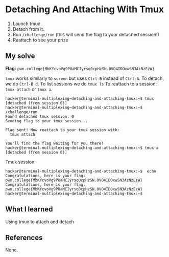 # Detaching And Attaching With Tmux
1. Launch tmux
2. Detach from it.
3. Run `/challenge/run` (this will send the flag to your detached session!)
4. Reattach to see your prize

## My solve
**Flag:** `pwn.college{MbKYcvoVg9P0aMCIyrsq0cpHzSN.0VO4IDOxwSN3AzNzEzW}`

`tmux` works similarly to `screen` but uses `Ctrl-B` instead of `Ctrl-A`. To detach, we do `Ctrl-B d`.
To list sessions we do `tmux ls`
To reattach to a session: `tmux attach` or `tmux a`.
```console
hacker@terminal-multiplexing~detaching-and-attaching-tmux:~$ tmux
[detached (from session 0)]
hacker@terminal-multiplexing~detaching-and-attaching-tmux:~$ /challenge/run 
Found detached tmux session: 0
Sending flag to your tmux session...

Flag sent! Now reattach to your tmux session with:
  tmux attach

You'll find the flag waiting for you there!
hacker@terminal-multiplexing~detaching-and-attaching-tmux:~$ tmux a
[detached (from session 0)]
```

Tmux session:
```console
hacker@terminal-multiplexing~detaching-and-attaching-tmux:~$  echo Congratulations, here is your flag: pwn.college{MbKYcvoVg9P0aMCIyrsq0cpHzSN.0VO4IDOxwSN3AzNzEzW}
Congratulations, here is your flag: pwn.college{MbKYcvoVg9P0aMCIyrsq0cpHzSN.0VO4IDOxwSN3AzNzEzW}
hacker@terminal-multiplexing~detaching-and-attaching-tmux:~$ 
```

## What I learned
Using tmux to attach and detach

## References 
None.